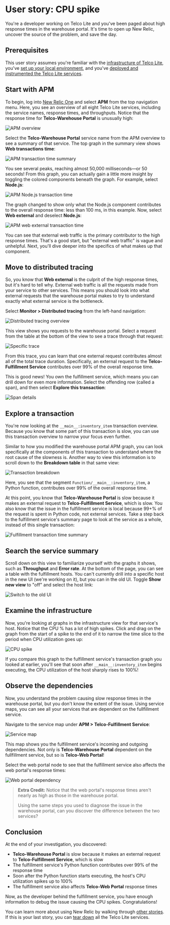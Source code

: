 # User story: CPU spike

You're a developer working on Telco Lite and you've been paged about high response times in the warehouse portal. It's time to open up New Relic, uncover the source of the problem, and save the day.

## Prerequisites

This user story assumes you're familiar with the [infrastructure of Telco Lite](README.md#application-design), you've [set up your local environment](prereqs.md), and you've [deployed and instrumented the Telco Lite services](deployment.md).

## Start with APM

To begin, log into [New Relic One](one.newrelic.com) and select **APM** from the top navigation menu. Here, you see an overview of all eight Telco Lite services, including the service names, response times, and throughputs. Notice that the response time for **Telco-Warehouse Portal** is unusually high:

![APM overview](imgs/apm-overview.png)

Select the **Telco-Warehouse Portal** service name from the APM overview to see a summary of that service. The top graph in the summary view shows **Web transactions time**:

![APM transaction time summary](imgs/apm-summary.png)

You see several peaks, reaching almost 50,000 milliseconds—or 50 seconds! From this graph, you can actually gain a little more insight by toggling the colored components beneath the graph. For example, select **Node.js**:

![APM Node.js transaction time](imgs/apm-node.png)

The graph changed to show only what the Node.js component contributes to the overall response time: less than 100 ms, in this example. Now, select **Web external** and deselect **Node.js**:

![APM web external transaction time](imgs/apm-webex.png)

You can see that external web traffic is the primary contributor to the high response times. That's a good start, but "external web traffic" is vague and unhelpful. Next, you'll dive deeper into the specifics of what makes up that component.

## Move to distributed tracing

So, you know that **Web external** is the culprit of the high response times, but it's hard to tell why. External web traffic is all the requests made from your service to other services. This means you should look into what external requests that the warehouse portal makes to try to understand exactly what external service is the bottleneck.

Select **Monitor > Distributed tracing** from the left-hand navigation:

![Distributed tracing overview](imgs/dt-overview.png)

This view shows you requests to the warehouse portal. Select a request from the table at the bottom of the view to see a trace through that request:

![Specific trace](imgs/dt-trace.png)

From this trace, you can learn that one external request contributes almost all of the total trace duration. Specifically, an external request to the **Telco-Fulfillment Service** contributes over 99% of the overall response time.

This is good news! You own the fulfillment service, which means you can drill down for even more information. Select the offending row (called a span), and then select **Explore this transaction**:

![Span details](imgs/dt-span-details.png)

## Explore a transaction

You're now looking at the `__main__:inventory_item` transaction overview. Because you know that some part of this transaction is slow, you can use this transaction overview to narrow your focus even further.

Similar to how you modified the warehouse portal APM graph, you can look specifically at the components of this transaction to understand where the root cause of the slowness is. Another way to view this information is to scroll down to the **Breakdown table** in that same view:

![Transaction breakdown](imgs/transaction-breakdown.png)

Here, you see that the segment `Function/__main__:inventory_item`, a Python function, contributes over 99% of the overall response time.

At this point, you know that **Telco-Warehouse Portal** is slow because it makes an external request to **Telco-Fulfillment Service**, which is slow. You also know that the issue in the fulfillment service is local because 99+% of the request is spent in Python code, not external services. Take a step back to the fulfillment service's summary page to look at the service as a whole, instead of this single transaction:

![Fulfillment transaction time summary](imgs/apm-fulfillment-summary.png)

## Search the service summary

Scroll down on this view to familiarize yourself with the graphs it shows, such as **Throughput** and **Error rate**. At the bottom of the page, you can see a table with the fulfillment hosts. You can't currently drill into a specific host in the new UI (we're working on it), but you can in the old UI. Toggle **Show new view** to "off" and select the host link:

![Switch to the old UI](imgs/old-ui.png)

## Examine the infrastructure

Now, you're looking at graphs in the infrastructure view for that service's host. Notice that the CPU % has a lot of high spikes. Click and drag on the graph from the start of a spike to the end of it to narrow the time slice to the period when CPU utilization goes up:

![CPU spike](imgs/cpu-spike.png)

If you compare this graph to the fulfillment service's transaction graph you looked at earlier, you'll see that soon after `__main__:inventory_item` begins executing, the CPU utilization of the host sharply rises to 100%!

## Observe the dependencies

Now, you understand the problem causing slow response times in the warehouse portal, but you don't know the extent of the issue. Using service maps, you can see all your services that are dependent on the fullfillment service.

Navigate to the service map under **APM > Telco-Fulfillment Service**:

![Service map](imgs/service-map.png)

This map shows you the fulfillment service's incoming and outgoing dependencies. Not only is **Telco-Warehouse Portal** dependent on the fullfillment service, but so is **Telco-Web Portal**!

Select the web portal node to see that the fulfillment service also affects the web portal's response times:

![Web portal dependency](imgs/web-portal-dep.png)

> **Extra Credit:** Notice that the web portal's response times aren't nearly as high as those in the warehouse portal.
>
> Using the same steps you used to diagnose the issue in the warehouse portal, can you discover the difference between the two services?

## Conclusion

At the end of your investigation, you discovered:

- **Telco-Warehouse Portal** is slow because it makes an external request to **Telco-Fulfillment Service**, which is slow
- The fulfillment service's Python function contributes over 99% of the response time
- Soon after the Python function starts executing, the host's CPU utilization spikes up to 100%
- The fulfillment service also affects **Telco-Web Portal** response times

Now, as the developer behind the fulfillment service, you have enough information to debug the issue causing the CPU spikes. Congratulations!

You can learn more about using New Relic by walking through [other stories](deployment.md#user-stories). If this is your last story, you can [tear down](deployment.md#tear-down-telco-lite) all the Telco Lite services.